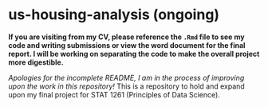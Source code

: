 # us-housing-analysis (ongoing)
**If you are visiting from my CV, please reference the `.Rmd` file to see my code and writing submissions or view the word document for the final report. I will be working on separating the code to make the overall project more digestible.**

*Apologies for the incomplete README, I am in the process of improving upon the work in this repository!*
This is a repository to hold and expand upon my final project for STAT 1261 (Principles of Data Science). 
